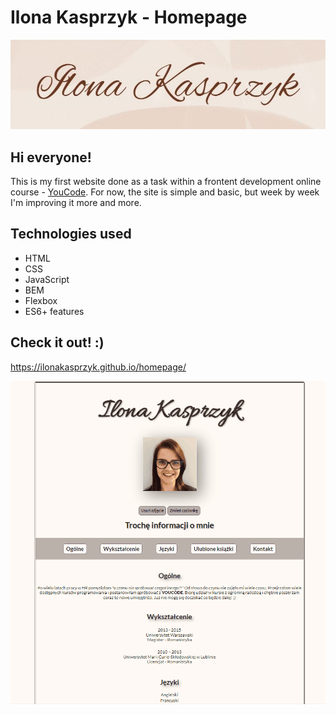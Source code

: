 # Ilona Kasprzyk - Homepage
![Ilona](https://github.com/IlonaKasprzyk/homepage/blob/main/images/readme_image.JPG)
## Hi everyone!
This is my first website done as a task within a frontent development online course - [YouCode](https://youcode.pl/zostawiam-maila/). 
For now, the site is simple and basic, but week by week I'm improving it more and more.
## Technologies used
- HTML
- CSS
- JavaScript
- BEM
- Flexbox
- ES6+ features
## Check it out! :)
https://ilonakasprzyk.github.io/homepage/

![Homepage gif](https://github.com/IlonaKasprzyk/homepage/blob/main/images/Animation.gif)
